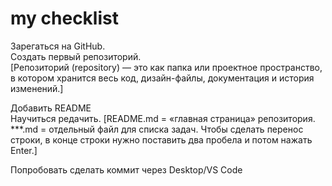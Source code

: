 # my checklist  

Зарегаться на GitHub.  
Создать первый репозиторий.  
[Репозиторий (repository) — это как папка или проектное пространство, в котором хранится весь код, дизайн-файлы, документация и история изменений.]  

Добавить README  
Научиться редачить.
[README.md = «главная страница» репозитория.
***.md = отдельный файл для списка задач.
Чтобы сделать перенос строки, в конце строки нужно поставить два пробела и потом нажать Enter.]  

Попробовать сделать коммит через Desktop/VS Code
